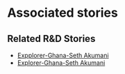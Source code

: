 # Associated stories

<!-- !!DO NOT REMOVE!! start autogenerated hyperlinks -->
## Related R&D Stories
- [Expplorer\-Ghana\-Seth Akumani](/stories/?doc=Expplorer_GHA)
- [Explorer\-Ghana\-Seth Akumani](/stories/?doc=Explorer_GHA)
<!-- !!DO NOT REMOVE!! end autogenerated hyperlinks -->